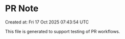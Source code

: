 # PR Note

Created at: Fri 17 Oct 2025 07:43:54 UTC

This file is generated to support testing of PR workflows.
